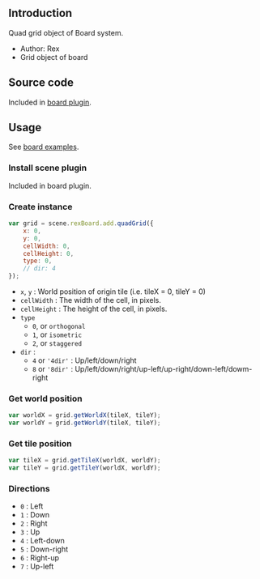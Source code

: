 ## Introduction

Quad grid object of Board system.

- Author: Rex
- Grid object of board

## Source code

Included in [board plugin](board.md#source-code).

## Usage

See [board examples](board.md#usage).

### Install scene plugin

Included in board plugin.

### Create instance

```javascript
var grid = scene.rexBoard.add.quadGrid({
    x: 0,
    y: 0,
    cellWidth: 0,
    cellHeight: 0,
    type: 0,
    // dir: 4
});
```

- `x`, `y` : World position of origin tile (i.e. tileX = 0, tileY = 0)
- `cellWidth` : The width of the cell, in pixels.
- `cellHeight` : The height of the cell, in pixels.
- `type`
    - `0`, or `orthogonal`
    - `1`, or `isometric`
    - `2`, or `staggered`
- `dir` :
    - `4` or `'4dir'` : Up/left/down/right
    - `8` or `'8dir'` : Up/left/down/right/up-left/up-right/down-left/dowm-right

### Get world position

```javascript
var worldX = grid.getWorldX(tileX, tileY);
var worldY = grid.getWorldY(tileX, tileY);
```

### Get tile position

```javascript
var tileX = grid.getTileX(worldX, worldY);
var tileY = grid.getTileY(worldX, worldY);
```

### Directions

- `0` : Left
- `1` : Down
- `2` : Right
- `3` : Up
- `4` : Left-down
- `5` : Down-right
- `6` : Right-up
- `7` : Up-left